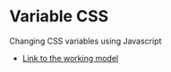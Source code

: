 # Variable CSS
Changing CSS variables using Javascript
* [Link to the working model](https://saiabhinavk.github.io/variablecss/)
